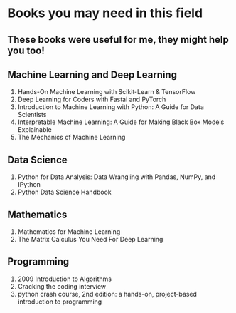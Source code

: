 # Books you may need in this field
## These books were useful for me, they might help you too!

## Machine Learning and Deep Learning
1. Hands-On Machine Learning with Scikit-Learn & TensorFlow
2. Deep Learning for Coders with Fastai and PyTorch
3. Introduction to Machine Learning with Python: A Guide for Data Scientists
4. Interpretable Machine Learning: A Guide for Making Black Box Models Explainable
5. The Mechanics of Machine Learning

## Data Science
1. Python for Data Analysis: Data Wrangling with Pandas, NumPy, and IPython
2. Python Data Science Handbook

## Mathematics
1. Mathematics for Machine Learning
2. The Matrix Calculus You Need For Deep Learning

## Programming
1. 2009 Introduction to Algorithms
2. Cracking the coding interview
3. python crash course, 2nd edition: a hands-on, project-based introduction to programming